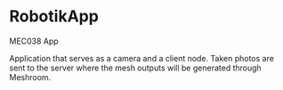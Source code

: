 # RobotikApp
MEC038 App


Application that serves as a camera and a client node. Taken photos are sent to the server where the mesh outputs will be generated through Meshroom. 
